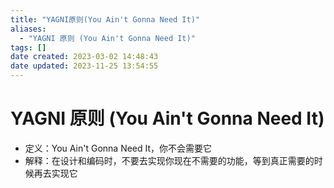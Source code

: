 ```yaml
---
title: "YAGNI原则(You Ain't Gonna Need It)"
aliases:
  - "YAGNI 原则 (You Ain't Gonna Need It)"
tags: []
date created: 2023-03-02 14:48:43
date updated: 2023-11-25 13:54:55
---
```


# YAGNI 原则 (You Ain't Gonna Need It)

- 定义：You Ain't Gonna Need It，你不会需要它
- 解释：在设计和编码时，不要去实现你现在不需要的功能，等到真正需要的时候再去实现它


